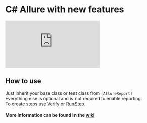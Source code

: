 # C# Allure with new features
[![nuget](http://flauschig.ch/nubadge.php?id=Noksa.NUnit.Allure)](https://www.nuget.org/packages/Noksa.NUnit.Allure/)

## How to use

Just inherit your base class or test class from `[AllureReport]`<br/>
Everything else is optional and is not required to enable reporting.<br/>
To create steps use [Verify](https://github.com/Noksa/Allure.NUnit/wiki/AllureLifycycle.instance.Verify-class) or [RunStep](https://github.com/Noksa/Allure.NUnit/wiki/AllureLifecycle.instance.RunStep-method).

#### More information can be found in the [wiki](https://github.com/Noksa/Allure.NUnit/wiki)
